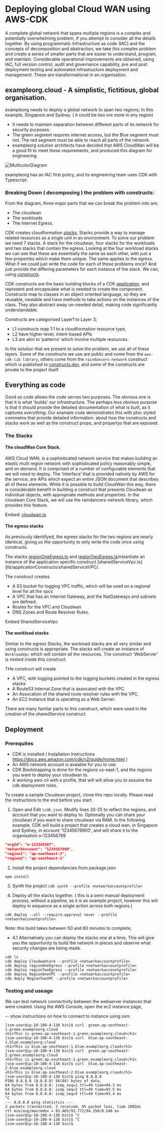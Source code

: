# Deploying global Cloud WAN using AWS-CDK #

A complete global network that spans multiple regions is a complex and potentially overwhelming problem,  if you attempt to consider all the details together.    By using  programmatic Infrastructure as code (IAC) and the concepts of decomposition and abstraction, we  take this complex problem and create a series of smaller parts that are easier to understand, program, and maintain.   Considerable operational improvements are obtained, using IAC;  full version control, audit and governance capability, pre and post deployment testing and  automated infrastructure deployment and management. These are transformational in an organisation. 

## exampleorg.cloud - A simplistic, fictitious, global organisation.  ##
exampleorg needs to deploy a global network to span two regions; In this example, Singapore and Sydney. ( it could be two ore more in any region) 
- It needs to  maintain separation between different parts of its network for security purposes.
- The green segment requires internet access, but the Blue segment must not.  The red segment must be able to reach all parts of the network. 
- exampleorg solution architects have decided that AWS CloudWan will be a good fit to meet these requirements, and produced this diagram for engineering.

![MulticolorDiagram](./docs/images/multicolour.jpg)


exampleorg has an IAC first policy, and its engineering team uses CDK with Typescript.


### Breaking Down ( decomposing ) the problem with constructs: ##

From the diagram,  three major parts that we can break the problem into are;

- The cloudwan
- The workloads
- The Internet Egress.

CDK creates cloudformation [*stacks*](https://docs.aws.amazon.com/cdk/v2/guide/stacks.html). Stacks provide a way to manage related resources as a single unit in an environment.  To solve our problem we need 7 stacks.  A stack for the cloudwan, four stacks for the workloads and two stacks that contain the egress. Looking at  the four workload stacks we can see that these are essentially the same as each other, with just a few properties which make them unique.  The same applies to the egress.    What if we could just write the code for each of these problems once? And just provide the differing parameters for each instance of the stack. We can, using [*constructs*](https://docs.aws.amazon.com/cdk/v2/guide/constructs.html).

CDK constructs are the basic building blocks of a CDK [*application*](https://docs.aws.amazon.com/cdk/v2/guide/apps.html), and represent and encapsulate what is needed to create the component.  Constructs map to classes in an object oriented language, so they are reusable, nestable and have methods to take actions on the instances of the class.   They also abstract away  un-needed detail, making code significantly understandable.

Constructs are categorised Layer1 to Layer 3;

- L1 constructs map 1:1 to a cloudformation resource type, 
- L2  have higher-level, intent-based APIs
- L3 are akin to ‘patterns’ which involve multiple resources. 


In the solution that we present to solve the problem, we use all of these layers.  Some of the constructs we use are public and come from the ```aws-cdk-lib library```, others come from the ```raindancers-network``` construct which is published to [constructs.dev](https://constructs.dev), and some of the constructs are private to the project itself.


## Everything as code ##
Good *as code* allows the *code* serves two purposes. The obvious one is that it is what 'builds' our infrastructure. The perhaps less obvious purpose is that it should provide the detailed documentation of what is built, as it captures *everything*.    Our example code demonstrates this with jdoc styled commetns that provide detailed information. about how the constructs and stacks work as well as the construct props, and propertys that are exposed. 

### The Stacks 

#### The cloudWan Core Stack. ###

AWS Cloud WAN, is a sophisticated network service that makes building an elastic multi region network with sophisticated policy reasonably simple, and on demand.  It is comprised of a number of configurable elements that we will need to deploy.  The  ‘interface’ that is provided natively by AWS for the service, are APIs which  expect an entire JSON document that describes all of these elements. While it is possible to build CloudWan this way,  there is considerable benefit in building a construct that presents Cloudwan as individual objects,  with appropriate methods and properties.   In the cloudwan Core Stack, we will use the raindancers-network library, which provides this feature.

Embed: [cloudwan.ts](./lib/stacks/core/clouwan.ts) 

#### The egress stacks

As previously identifyed, the egrees stacks for the two regions are nearly identical, giving us the opportunity to only write the code once using constructs. 

The stacks [regionOneEgress.ts](lib/stacks/regionOne/regionOneEgress.ts) and [regionTwoEgress.ts](lib/stacks/regionOne/regionTwoEgress.ts)instantiate an instance of the application specific construct [sharedServiceVpc.ts](lib/applicaitonConstructs/sharedServiceVPC/.

The construct creates
- A S3 bucket for logging VPC traffic, which will be used on a regional level for all the vpcs
- A VPC that has an Internet Gateway, and the NatGateways and subnets are defined. 
- Routes for the VPC and Cloudwan
- DNS Zones and Route Resolver Rules. 

Embed SharedServiceVpc


#### The workload stacks

Similar to the egress Stacks, the workload stacks are all very similar and using constructs is appropriate.  The stacks will create an instance of `WorkloadVpc` which will contain all the resources. The construct 'WebServer' is nested inside this construct.

THe construct will create 
- A VPC, with logging pointed to the logging buckets created in the egress stacks
- A Route53 Internal Zone that is assocated with the VPC
- An Assocation of the shared route resolver rules with the VPC.
- An EC2 Instance that is operating as a Web Server. 

There are many familar parts to this construct, which were used in the creation of the sharedService construct.   

## Deployment ##

### Prerequites

- CDK is installed ( Installation Instructions https://docs.aws.amazon.com/cdk/v2/guide/home.html  )
- An AWS network account is avaiable for you to use. 
- CDK Bootstrapping is done for the regions us-east-1, and the regions you want to deploy your cloudwan to.
- A working aws-cli with a profile, that will will allow you to assume the cdk deployment roles.


To create a sample Cloudwan project, clone this repo locally.   Please read the instructions to the end before you start. 

1. Open and Edit `\cdk.json`.  Modify lines 20-25 to reflect the regions, and account that you want to deploy to.  Optionally you can share your cloudwan if you want to share cloudwan via RAM.  In the following example, CDK will build a project that creates a cloud wan, in Singapore and Sydney, in account '12345678900', and will share it to the organisation o-123456789

```json
"orgId": "o-123345567",
"networkAccount": "1234567890",
"region1": "ap-southeast-2",
"region2": "ap-southeast-1"
```

2. Install the project dependancies from package.json

`npm install`


3. Synth the project
`cdk synth --profile <networkaccountprofile>`

4. Deploy all the stacks together. ( this is a semi manual deployment process, without a pipeline, as it is an example project, however this will deploy in sequence as a single action across both regions.)

`cdk deploy --all --require-approval never --profile <networkaccountprofile>`

Note: this build takes between 50 and 60 minutes to complete,

- 4.1 Alternatively you can deploy the stacks one at a time, This will give you the opportunity to build the network in pieces and observe what security changes are being made. 
  
 ```
 cdk ls
 cdk deploy CloudwanCore --profile <networkaccountprofile>
 cdk deploy regionOneEgress --profile <networkaccountprofile>
 cdk deploy regionTwoEgress --profile <networkaccountprofile>
 cdk deploy RegionOneVPC --profile <networkaccountprofile>
 cdk deply RegionTwoVPC --profile <networkaccountprofile>
 ```

### Testing and useage ###

We can test network connectivity between the webserver instances that were created.  Using the AWS Console, open the ec2 instance page, 

-- show instructions on how to connect to instance using ssm



```
[ssm-user@ip-10-100-4-138 bin]$ curl  green.ap-southeast-1.green.exampleorg.cloud
<h1>This is green.ap-southeast-1.green.exampleorg.cloud</h1>
[ssm-user@ip-10-100-4-138 bin]$ curl  blue.ap-southeast-1.blue.exampleorg.cloud
<h1>This is blue.ap-southeast-1.blue.exampleorg.cloud</h1>
[ssm-user@ip-10-100-4-138 bin]$ curl  green.ap-southeast-2.green.exampleorg.cloud
<h1>This is green.ap-southeast-2.green.exampleorg.cloud</h1>
[ssm-user@ip-10-100-4-138 bin]$ curl  blue.ap-southeast-2.blue.exampleorg.cloud
<h1>This is blue.ap-southeast-2.blue.exampleorg.cloud</h1>
[ssm-user@ip-10-100-4-138 bin]$ ping 8.8.8.8
PING 8.8.8.8 (8.8.8.8) 56(84) bytes of data.
64 bytes from 8.8.8.8: icmp_seq=1 ttl=49 time=94.3 ms
64 bytes from 8.8.8.8: icmp_seq=2 ttl=49 time=93.5 ms
64 bytes from 8.8.8.8: icmp_seq=3 ttl=49 time=93.4 ms
^C
--- 8.8.8.8 ping statistics ---
3 packets transmitted, 3 received, 0% packet loss, time 2002ms
rtt min/avg/max/mdev = 93.465/93.772/94.350/0.540 ms
[ssm-user@ip-10-100-4-138 bin]$ ^C
[ssm-user@ip-10-100-4-138 bin]$ ^C
[ssm-user@ip-10-100-4-138 bin]$
```





